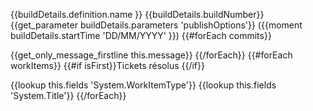 {{buildDetails.definition.name }} {{buildDetails.buildNumber}} {{get_parameter buildDetails.parameters 'publishOptions'}} ({{moment buildDetails.startTime 'DD/MM/YYYY' }}) {{#forEach commits}}

{{get_only_message_firstline this.message}} {{/forEach}}
{{#forEach workItems}} {{#if isFirst}}Tickets résolus {{/if}}

{{lookup this.fields 'System.WorkItemType'}} {{lookup this.fields 'System.Title'}} {{/forEach}}